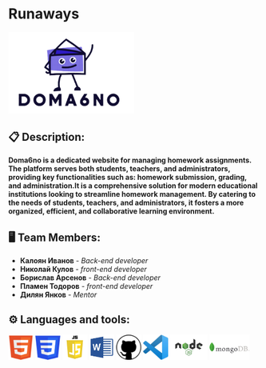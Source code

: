 # Runaways
 <img src="./ReadMe/choveche.png" display="block" margin-left="auto" margin-right="auto" width="50%">

## 📋 Description:
**Doma6no is a dedicated website for managing homework assignments. The platform serves both students, teachers, and administrators, providing key functionalities such as: homework submission, grading, and administration.It is a comprehensive solution for modern educational institutions looking to streamline homework management. By catering to the needs of students, teachers, and administrators, it fosters a more organized, efficient, and collaborative learning environment.**

## 🖥 Team Members:
* **Калоян Иванов** - *Back-end developer* 
* **Николай Кулов** - *front-end developer* 
* **Борислав Арсенов** - *Back-end developer*
* **Пламен Тодоров** - *front-end developer* 
* **Дилян Янков** - *Mentor*

## ⚙️ Languages and tools:
<p>  
    <img src="./ReadMe/html.png" width="50px" height="50px"> 
    <img src="./ReadMe/css.png" width="50px" height="50px"> 
    <img src="./ReadMe/javascript.png" width="50px" height="50px">
    <img src="./ReadMe/word.png" width="50px" height="50px">
    <img src="./ReadMe/github.png" width="50px" height="50px">
    <img src="./ReadMe/vscode.png" width="50px" height="50px">
    <img src="./ReadMe/NodeJS.png" width="75px" height="50px">
    <img src="./ReadMe/MongoDB.png" width="80px" height="50px">
